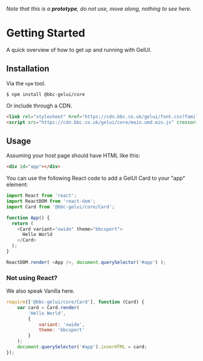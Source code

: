 _Note that this is a **prototype**, do not use, move along, nothing to see here._


# Getting Started

A quick overview of how to get up and running with GelUI.

## Installation

Via the `npm` tool.

```
$ npm install @bbc-gelui/core
```

Or include through a CDN.

```html
<link rel="stylesheet" href="https://cdn.bbc.co.uk/gelui/font.css?family=Reith:300,400,500">
<script src="https://cdn.bbc.co.uk/gelui/core/main.umd.min.js" crossorigin="anonymous"></script>
```

## Usage

Assuming your host page should have HTML like this:

```html
<div id="app"></div>
```

You can use the following React code to add a GelUI Card to your "app" element:

```js
import React from 'react';
import ReactDOM from 'react-dom';
import Card from '@bbc-gelui/core/Card';

function App() {
  return (
    <Card variant="xwide" theme="bbcsport">
      Hello World
    </Card>
  );
}

ReactDOM.render( <App />, document.querySelector('#app') );
```

### Not using React?

We also speak Vanilla here.

```js
require(['@bbc-gelui/core/Card'], function (Card) {
	var card = Card.render(
		'Hello World',
		{
			variant: 'xwide',
			theme: 'bbcsport'
		}
	);
	document.querySelector('#app').innerHTML = card;
});
```